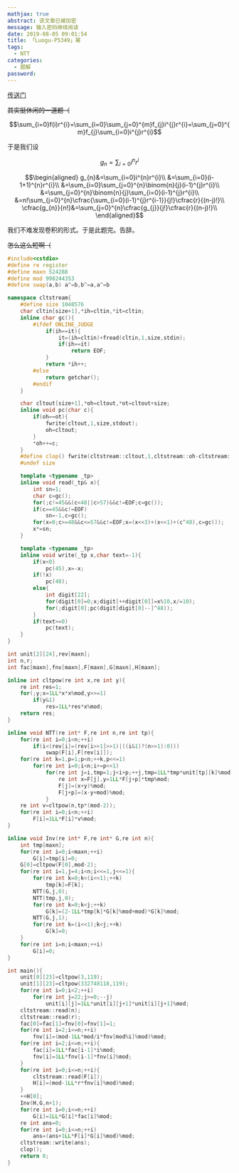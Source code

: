 ```yaml
---
mathjax: true
abstract: 该文章已被加密
message: 输入密码继续阅读
date: 2019-08-05 09:01:54
title: 「Luogu-P5349」幂
tags:
  - NTT
categories:
  - 题解
password:
---
```

[传送门](https://www.luogu.org/problem/P5349)

<!-- more -->

~~其实挺休闲的一道题（~~

$$\sum_{i=0}f(i)r^{i}=\sum_{i=0}\sum_{j=0}^{m}f_{j}i^{j}r^{i}=\sum_{j=0}^{m}f_{j}\sum_{i=0}i^{j}r^{i}$$

于是我们设

$$g_{n}=\sum_{i=0}i^{n}r^{i}$$

$$\begin{aligned}
g_{n}&=\sum_{i=0}i^{n}r^{i}\\
&=\sum_{i=0}(i-1+1)^{n}r^{i}\\
&=\sum_{i=0}\sum_{j=0}^{n}\binom{n}{j}(i-1)^{j}r^{i}\\
&=\sum_{j=0}^{n}\binom{n}{j}\sum_{i=0}(i-1)^{j}r^{i}\\
&=n!\sum_{j=0}^{n}\cfrac{\sum_{i=0}(i-1)^{j}r^{i-1}}{j!}\cfrac{r}{(n-j)!}\\
\cfrac{g_{n}}{n!}&=\sum_{j=0}^{n}\cfrac{g_{j}}{j!}\cfrac{r}{(n-j)!}\\
\end{aligned}$$

我们不难发现卷积的形式。于是此题完。告辞。

~~怎么这么短啊（~~

```cpp
#include<cstdio>
#define re register
#define maxn 524288
#define mod 998244353
#define swap(a,b) a^=b,b^=a,a^=b

namespace cltstream{
	#define size 1048576
	char cltin[size+1],*ih=cltin,*it=cltin;
	inline char gc(){
		#ifdef ONLINE_JUDGE
			if(ih==it){
				it=(ih=cltin)+fread(cltin,1,size,stdin);
				if(ih==it)
					return EOF;
			}
			return *ih++;
		#else
			return getchar();
		#endif
	}

	char cltout[size+1],*oh=cltout,*ot=cltout+size;
	inline void pc(char c){
		if(oh==ot){
			fwrite(cltout,1,size,stdout);
			oh=cltout;
		}
		*oh++=c;
	}
	#define clop() fwrite(cltstream::cltout,1,cltstream::oh-cltstream::cltout,stdout),cltstream::oh=cltstream::cltout
	#undef size

	template <typename _tp>
	inline void read(_tp& x){
		int sn=1;
		char c=gc();
		for(;c!=45&&(c<48||c>57)&&c!=EOF;c=gc());
		if(c==45&&c!=EOF)
			sn=-1,c=gc();
		for(x=0;c>=48&&c<=57&&c!=EOF;x=(x<<3)+(x<<1)+(c^48),c=gc());
		x*=sn;
	}

	template <typename _tp>
	inline void write(_tp x,char text=-1){
		if(x<0)
			pc(45),x=-x;
		if(!x)
			pc(48);
		else{
			int digit[22];
			for(digit[0]=0;x;digit[++digit[0]]=x%10,x/=10);
			for(;digit[0];pc(digit[digit[0]--]^48));
		}
		if(text>=0)
			pc(text);
	}
}

int unit[2][24],rev[maxn];
int n,r;
int fac[maxn],fnv[maxn],F[maxn],G[maxn],H[maxn];

inline int cltpow(re int x,re int y){
	re int res=1;
	for(;y;x=1LL*x*x%mod,y>>=1)
		if(y&1)
			res=1LL*res*x%mod;
	return res;
}

inline void NTT(re int* F,re int n,re int tp){
	for(re int i=0;i<n;++i)
		if(i<(rev[i]=(rev[i>>1]>>1)|((i&1)?(n>>1):0)))
			swap(F[i],F[rev[i]]);
	for(re int k=1,p=1;p<n;++k,p<<=1)
		for(re int i=0;i<n;i+=p<<1)
			for(re int j=i,tmp=1;j<i+p;++j,tmp=1LL*tmp*unit[tp][k]%mod){
				re int x=F[j],y=1LL*F[j+p]*tmp%mod;
				F[j]=(x+y)%mod;
				F[j+p]=(x-y+mod)%mod;
			}
	re int v=cltpow(n,tp*(mod-2));
	for(re int i=0;i<n;++i)
		F[i]=1LL*F[i]*v%mod;
}

inline void Inv(re int* F,re int* G,re int n){
	int tmp[maxn];
	for(re int i=0;i<maxn;++i)
		G[i]=tmp[i]=0;
	G[0]=cltpow(F[0],mod-2);
	for(re int i=1,j=4;i<n;i<<=1,j<<=1){
		for(re int k=0;k<(i<<1);++k)
			tmp[k]=F[k];
		NTT(G,j,0);
		NTT(tmp,j,0);
		for(re int k=0;k<j;++k)
			G[k]=(2-1LL*tmp[k]*G[k]%mod+mod)*G[k]%mod;
		NTT(G,j,1);
		for(re int k=(i<<1);k<j;++k)
			G[k]=0;
	}
	for(re int i=n;i<maxn;++i)
		G[i]=0;
}

int main(){
	unit[0][23]=cltpow(3,119);
	unit[1][23]=cltpow(332748118,119);
	for(re int i=0;i<2;++i)
		for(re int j=22;j>=0;--j)
			unit[i][j]=1LL*unit[i][j+1]*unit[i][j+1]%mod;
	cltstream::read(n);
	cltstream::read(r);
	fac[0]=fac[1]=fnv[0]=fnv[1]=1;
	for(re int i=2;i<=n;++i)
		fnv[i]=(mod-1LL*mod/i*fnv[mod%i]%mod)%mod;
	for(re int i=2;i<=n;++i){
		fac[i]=1LL*fac[i-1]*i%mod;
		fnv[i]=1LL*fnv[i-1]*fnv[i]%mod;
	}
	for(re int i=0;i<=n;++i){
		cltstream::read(F[i]);
		H[i]=(mod-1LL*r*fnv[i]%mod)%mod;
	}
	++H[0];
	Inv(H,G,n+1);
	for(re int i=0;i<=n;++i)
		G[i]=1LL*G[i]*fac[i]%mod;
	re int ans=0;
	for(re int i=0;i<=n;++i)
		ans=(ans+1LL*F[i]*G[i]%mod)%mod;
	cltstream::write(ans);
	clop();
	return 0;
}
```

